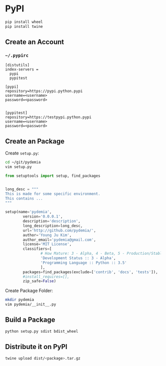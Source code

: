 # PyPI


```sh
pip install wheel
pip install twine
```


## Create an Account

### `~/.pypirc`

```vim
[distutils]
index-servers =
  pypi
  pypitest

[pypi]
repository=https://pypi.python.pypi
username=<username>
password=<password>


[pypitest]
repository=https://testpypi.python.pypi
username=<username>
password=<password>
```


## Create an Package

Create `setup.py`:

```sh
cd ~/git/pydemia
vim setup.py

```

```py
from setuptools import setup, find_packages


long_desc = """
This is made for some specific environment.
This contains ...
"""

setup(name='pydemia',
        version='0.0.0.1',
        description='description',
        long_description=long_desc,
        url='http://github.com/pydemia/',
        author='Young Ju Kim',
        author_email='pydemia@gmail.com',
        license='MIT License',
        classifiers=[
                # How Mature: 3 - Alpha, 4 - Beta, 5 - Production/Stable
                'Development Status :: 3 - Alpha',
                'Programming Language :: Python :: 3.5'
                ],
        packages=find_packages(exclude=['contrib', 'docs', 'tests']),
        #install_requires=[],
        zip_safe=False)
```

Create Package Folder:

```sh
mkdir pydemia
vim pydemia/__init__.py


```


## Build a Package

```sh
python setup.py sdist bdist_wheel

```

## Distribute it on PyPI

```sh
twine upload dist/<package>.tar.gz
```
